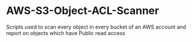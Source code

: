# AWS-S3-Object-ACL-Scanner
Scripts used to scan every object in every bucket of an AWS account and report on objects which have Public read access
